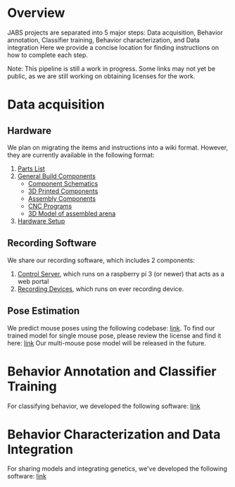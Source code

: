 # Overview

JABS projects are separated into 5 major steps: Data acquisition, Behavior annotation, Classifier training, Behavior characterization, and Data integration
Here we provide a concise location for finding instructions on how to complete each step.

Note: This pipeline is still a work in progress. Some links may not yet be public, as we are still working on obtaining licenses for the work.

# Data acquisition

## Hardware

We plan on migrating the items and instructions into a wiki format. However, they are currently available in the following format:
1. [Parts List](JABS&#32;Acquisition&#32;Parts&#32;List.csv)
2. [General Build Components](DesignFiles/)
   * [Component Schematics](https://github.com/Jarek-JAX/Open_Field_build_files)
   * [3D Printed Components](https://github.com/Jarek-JAX/Open_Field_3D_printing_files)
   * [Assembly Components](https://github.com/Jarek-JAX/Open_Field_3D_printing_files)
   * [CNC Programs](https://github.com/Jarek-JAX/Open_Field_3D_printing_files)
   * [3D Model of assembled arena](DesignFiles/JABS_hardware_arena.stl.zip)
3. [Hardware Setup](Multi-day&#32;setup&#32;PowerPoint&#32;V3.pptx)

## Recording Software

We share our recording software, which includes 2 components:
1. [Control Server](https://github.com/KumarLabJax/JABS-recording-control-server), which runs on a raspberry pi 3 (or newer) that acts as a web portal
2. [Recording Devices](https://github.com/KumarLabJax/JABS-device-client), which runs on ever recording device.

## Pose Estimation

We predict mouse poses using the following codebase: [link](https://github.com/KumarLabJax/deep-hrnet-mouse).
To find our trained model for single mouse pose, please review the license and find it here: [link](https://zenodo.org/record/5708437)
Our multi-mouse pose model will be released in the future.

# Behavior Annotation and Classifier Training

For classifying behavior, we developed the following software: [link](https://github.com/KumarLabJax/JABS-behavior-classifier)

# Behavior Characterization and Data Integration

For sharing models and integrating genetics, we've developed the following software: [link](https://github.com/KumarLabJax/JabsWebserver)
